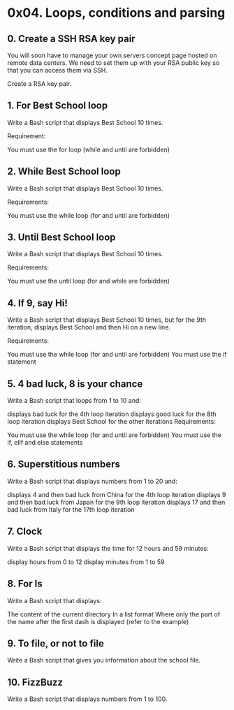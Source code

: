 # 0x04. Loops, conditions and parsing
## 0. Create a SSH RSA key pair
You will soon have to manage your own servers concept page hosted on remote data centers. We need to set them up with your RSA public key so that you can access them via SSH.

Create a RSA key pair.

## 1. For Best School loop
Write a Bash script that displays Best School 10 times.

Requirement:

You must use the for loop (while and until are forbidden)

## 2. While Best School loop
Write a Bash script that displays Best School 10 times.

Requirements:

You must use the while loop (for and until are forbidden)

## 3. Until Best School loop
Write a Bash script that displays Best School 10 times.

Requirements:

You must use the until loop (for and while are forbidden)

## 4. If 9, say Hi!
Write a Bash script that displays Best School 10 times, but for the 9th iteration, displays Best School and then Hi on a new line.

Requirements:

You must use the while loop (for and until are forbidden)
You must use the if statement

## 5. 4 bad luck, 8 is your chance
Write a Bash script that loops from 1 to 10 and:

displays bad luck for the 4th loop iteration
displays good luck for the 8th loop iteration
displays Best School for the other iterations
Requirements:

You must use the while loop (for and until are forbidden)
You must use the if, elif and else statements

## 6. Superstitious numbers
Write a Bash script that displays numbers from 1 to 20 and:

displays 4 and then bad luck from China for the 4th loop iteration
displays 9 and then bad luck from Japan for the 9th loop iteration
displays 17 and then bad luck from Italy for the 17th loop iteration

## 7. Clock
Write a Bash script that displays the time for 12 hours and 59 minutes:

display hours from 0 to 12
display minutes from 1 to 59

## 8. For ls
Write a Bash script that displays:

The content of the current directory
In a list format
Where only the part of the name after the first dash is displayed (refer to the example)

## 9. To file, or not to file
Write a Bash script that gives you information about the school file.

## 10. FizzBuzz
Write a Bash script that displays numbers from 1 to 100.

